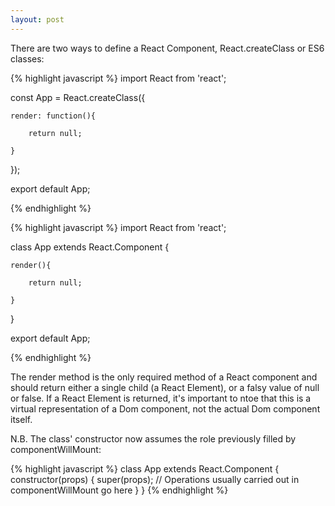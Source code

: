 ```yaml
---
layout: post
---
```


There are two ways to define a React Component, React.createClass or ES6 classes:

{% highlight javascript %}
import React from 'react';

const App = React.createClass({

	render: function(){

		return null;

	}

});

export default App;

{% endhighlight %}

{% highlight javascript %}
import React from 'react';

class App extends React.Component {

	render(){

		return null;

	}

}

export default App;

{% endhighlight %}

The render method is the only required method of a React component and should return either a single child (a React Element), or a falsy value of null or false. If a React Element is returned, it's important to ntoe that this is a virtual representation of a Dom component, not the actual Dom component itself.

N.B. The class' constructor now assumes the role previously filled by componentWillMount:

{% highlight javascript %}
class App extends React.Component {
  constructor(props) {
    super(props);
    // Operations usually carried out in componentWillMount go here
  }
}
{% endhighlight %}
